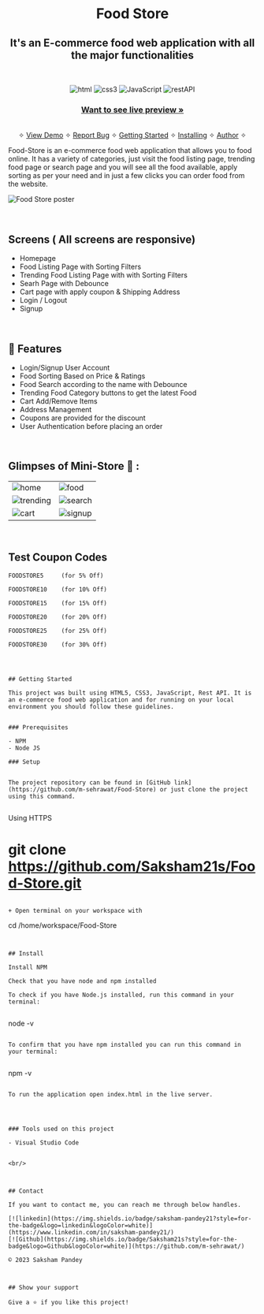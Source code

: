 <h1 align="center">Food Store</h1> 

<h2 align="center">It's an E-commerce food web application with all the major functionalities</h2>

<br />
<p align="center">
    <img src="https://img.shields.io/badge/HTML5-E34F26?style=for-the-badge&logo=html5&logoColor=white" alt="html"/>
    <img src="https://img.shields.io/badge/CSS3-1572B6?style=for-the-badge&logo=css3&logoColor=white" alt="css3"/> 
    <img src="https://img.shields.io/badge/JavaScript-323330?style=for-the-badge&logo=javascript&logoColor=F7DF1E" alt="JavaScript" />
    <img src="https://img.shields.io/badge/Rest_API-02303A?style=for-the-badge&logo=react-router&logoColor=white" alt="restAPI"/>
</p>

<h3 align="center"><a href="https://mohit-foodstore.netlify.app/"><strong>Want to see live preview »</strong></a></h3>

<p align="center"> 
    <br />&#10023;
    <a href="#Demo">View Demo</a>   &#10023;  
    <a href="https://github.com/Saksham21s/Food-Store/issues">Report Bug</a>    &#10023;
    <a href="#Getting-Started">Getting Started</a> &#10023; <a href="#Install">Installing</a> &#10023;    
    <a href="#Contact">Author</a> &#10023;
  </p>
  
  Food-Store is an e-commerce food web application that allows you to food online. It has a variety of categories, just visit the food listing page, trending food page or search page and you will see all the food available, apply sorting as per your need and in just a few clicks you can order food from the website.
  
 
  
  ![Food Store poster](https://user-images.githubusercontent.com/91532881/173183420-17fb3716-7907-4e0d-b287-c7f415e19ec4.png)

  
  <br />
  
  ## Screens ( All screens are responsive)
   - Homepage
   - Food Listing Page with Sorting Filters
   - Trending Food Listing Page with with Sorting Filters 
   - Searh Page with Debounce
   - Cart page with apply coupon & Shipping Address 
   - Login / Logout
   - Signup


<br />


## 🚀 Features
- Login/Signup User Account
- Food Sorting Based on Price & Ratings
- Food Search according to the name with Debounce
- Trending Food Category buttons to get the latest Food
- Cart Add/Remove Items
- Address Management
- Coupons are provided for the discount
- User Authentication before placing an order

<br />

## Glimpses of Mini-Store 🙈 :


<table>
  <tr>
    <td><img src="https://user-images.githubusercontent.com/91532881/173182982-f6999b5f-cbbb-443e-81ea-0723fa104ba2.jpeg" alt="home" /></td>
    <td><img src="https://user-images.githubusercontent.com/91532881/173183004-30d027d1-7edc-4901-b56d-bd5e9f1794af.jpeg" alt="food" /></td>
  </tr>
  <tr>
    <td><img src="https://user-images.githubusercontent.com/91532881/173183016-b2e1f432-0fb8-4b59-8c51-1764a6e9702d.jpeg" alt="trending" /></td>
    <td><img src="https://user-images.githubusercontent.com/91532881/173183032-0e675e3c-3b8b-4d67-9854-abe2c837701a.jpeg" alt="search" /></td>
  </tr>
  <tr>
    <td><img src="https://user-images.githubusercontent.com/91532881/173183042-5b1bce60-5ceb-41ee-a95a-f92ce2214f85.jpeg" alt="cart" /></td>
    <td><img src="https://user-images.githubusercontent.com/91532881/173183058-d71be787-254c-4dbe-b4d9-f5d21aa3101d.jpeg" alt="signup" /></td>
  </tr>
</table>

<br />

## Test Coupon Codes
```
FOODSTORE5     (for 5% Off)

FOODSTORE10    (for 10% Off)

FOODSTORE15    (for 15% Off)

FOODSTORE20    (for 20% Off)

FOODSTORE25    (for 25% Off)

FOODSTORE30    (for 30% Off)




## Getting Started

This project was built using HTML5, CSS3, JavaScript, Rest API. It is an e-commerce food web application and for running on your local environment you should follow these guidelines.


### Prerequisites

- NPM 
- Node JS

### Setup


The project repository can be found in [GitHub link](https://github.com/m-sehrawat/Food-Store) or just clone the project using this command. 


```
Using HTTPS

# git clone  https://github.com/Saksham21s/Food-Store.git
```

+ Open terminal on your workspace with

```
cd /home/workspace/Food-Store
```


## Install

Install NPM

Check that you have node and npm installed

To check if you have Node.js installed, run this command in your terminal:


```
node -v
```

To confirm that you have npm installed you can run this command in your terminal:


```
npm -v
```

To run the application open index.html in the live server.




### Tools used on this project

- Visual Studio Code


<br/>



## Contact

If you want to contact me, you can reach me through below handles.

[![linkedin](https://img.shields.io/badge/saksham-pandey21?style=for-the-badge&logo=linkedin&logoColor=white)](https://www.linkedin.com/in/saksham-pandey21/)
[![Github](https://img.shields.io/badge/Saksham21s?style=for-the-badge&logo=Github&logoColor=white)](https://github.com/m-sehrawat/)

© 2023 Saksham Pandey



## Show your support

Give a ⭐️ if you like this project!
